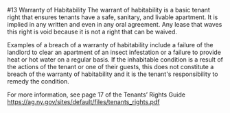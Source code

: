 #13 Warranty of Habitability
The warrant of habitability is a basic tenant right that ensures tenants have a safe, sanitary, and livable apartment. It is implied in any written and even in any oral agreement. Any lease that waves this right is void because it is not a right that can be waived. 

Examples of a breach of a warranty of habitability include a failure of the landlord to clear an apartment of an insect infestation or a failure to provide heat or hot water on a regular basis. If the inhabitable condition is a result of the actions of the tenant or one of their guests, this does not constitute a breach of the warranty of habitability and it is the tenant's responsibility to remedy the condition. 

For more information, see page 17 of the Tenants’ Rights Guide https://ag.ny.gov/sites/default/files/tenants_rights.pdf

